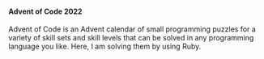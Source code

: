 <h4>Advent of Code 2022</h4>
Advent of Code is an Advent calendar of small programming puzzles for a variety of skill sets and skill levels that can be solved in any programming language you like.
Here, I am solving them by using Ruby.
